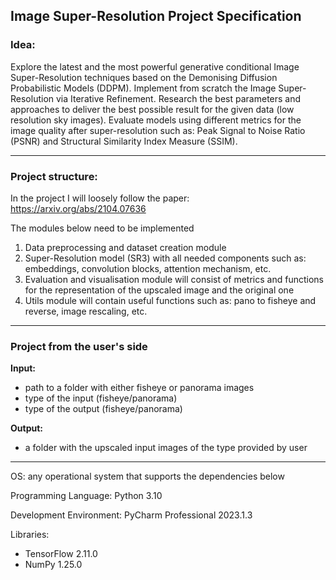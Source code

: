 ## Image Super-Resolution Project Specification
### Idea:

Explore the latest and the most powerful generative conditional Image Super-Resolution techniques based on the Demonising Diffusion Probabilistic Models (DDPM). Implement from scratch the Image Super-Resolution via Iterative Refinement. Research the best parameters and approaches to deliver the best possible result for the given data (low resolution sky images). Evaluate models using different metrics for the image quality after super-resolution such as: Peak Signal to Noise Ratio (PSNR) and Structural Similarity Index Measure (SSIM).

----

### Project structure:

In the project I will loosely follow the paper: https://arxiv.org/abs/2104.07636

The modules below need to be implemented

1. Data preprocessing and dataset creation module
2. Super-Resolution model (SR3) with all needed components such as: embeddings, convolution blocks, attention mechanism, etc.
3. Evaluation and visualisation module will consist of metrics and functions for the representation of the upscaled image and the original one
4. Utils module will contain useful functions such as: pano to fisheye and reverse, image rescaling, etc.

----

### Project from the user's side

**Input:**
- path to a folder with either fisheye or panorama images
- type of the input (fisheye/panorama)
- type of the output (fisheye/panorama)

**Output:**
- a folder with the upscaled input images of the type provided by user

----

OS: any operational system that supports the dependencies below

Programming Language: Python 3.10

Development Environment: PyCharm Professional 2023.1.3

Libraries:
- TensorFlow 2.11.0
- NumPy 1.25.0
